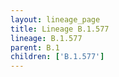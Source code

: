 ```yaml
---
layout: lineage_page
title: Lineage B.1.577
lineage: B.1.577
parent: B.1
children: ['B.1.577']
---
```

